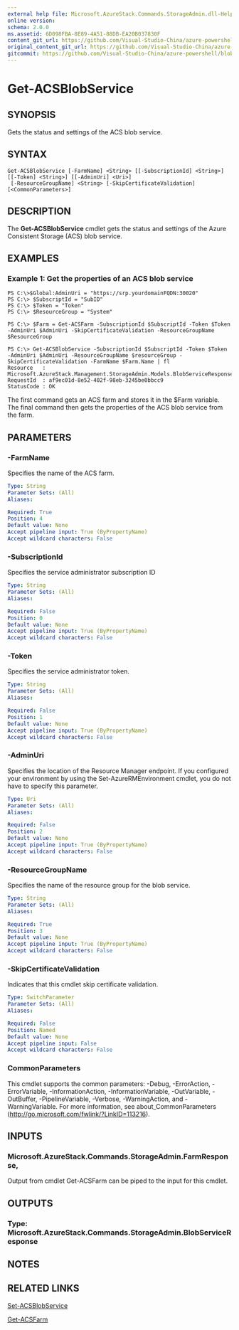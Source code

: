 ```yaml
---
external help file: Microsoft.AzureStack.Commands.StorageAdmin.dll-Help.xml
online version:
schema: 2.0.0
ms.assetid: 6D098FBA-8E89-4A51-88DB-EA20B037830F
content_git_url: https://github.com/Visual-Studio-China/azure-powershell/blob/preview/src/ResourceManager/AzureStackStorage/Commands.AzureStackStorage/help/Get-ACSBlobService.md
original_content_git_url: https://github.com/Visual-Studio-China/azure-powershell/blob/preview/src/ResourceManager/AzureStackStorage/Commands.AzureStackStorage/help/Get-ACSBlobService.md
gitcommit: https://github.com/Visual-Studio-China/azure-powershell/blob/94e42834e29c78cafba9e3f1e99e14af92561036
---
```


# Get-ACSBlobService

## SYNOPSIS
Gets the status and settings of the ACS blob service.

## SYNTAX

```
Get-ACSBlobService [-FarmName] <String> [[-SubscriptionId] <String>] [[-Token] <String>] [[-AdminUri] <Uri>]
 [-ResourceGroupName] <String> [-SkipCertificateValidation] [<CommonParameters>]
```

## DESCRIPTION
The **Get-ACSBlobService** cmdlet gets the status and settings of the Azure Consistent Storage (ACS) blob service.

## EXAMPLES

### Example 1: Get the properties of an ACS blob service
```
PS C:\>$Global:AdminUri = "https://srp.yourdomainFQDN:30020"
PS C:\> $SubscriptId = "SubID"
PS C:\> $Token = "Token"
PS C:\> $ResourceGroup = "System"

PS C:\> $Farm = Get-ACSFarm -SubscriptionId $SubscriptId -Token $Token -AdminUri $AdminUri -SkipCertificateValidation -ResourceGroupName $ResourceGroup

PS C:\> Get-ACSBlobService -SubscriptionId $SubscriptId -Token $Token -AdminUri $AdminUri -ResourceGroupName $resourceGroup -SkipCertificateValidation -FarmName $Farm.Name | fl
Resource   : Microsoft.AzureStack.Management.StorageAdmin.Models.BlobServiceResponseResource
RequestId  : af9ec01d-8e52-402f-98eb-3245be0bbcc9
StatusCode : OK
```

The first command gets an ACS farm and stores it in the $Farm variable.
The final command then gets the properties of the ACS blob service from the farm.

## PARAMETERS

### -FarmName
Specifies the name of the ACS farm.

```yaml
Type: String
Parameter Sets: (All)
Aliases: 

Required: True
Position: 4
Default value: None
Accept pipeline input: True (ByPropertyName)
Accept wildcard characters: False
```

### -SubscriptionId
Specifies the service administrator subscription ID

```yaml
Type: String
Parameter Sets: (All)
Aliases: 

Required: False
Position: 0
Default value: None
Accept pipeline input: True (ByPropertyName)
Accept wildcard characters: False
```

### -Token
Specifies the service administrator token.

```yaml
Type: String
Parameter Sets: (All)
Aliases: 

Required: False
Position: 1
Default value: None
Accept pipeline input: True (ByPropertyName)
Accept wildcard characters: False
```

### -AdminUri
Specifies the location of the Resource Manager endpoint.
If you configured your environment by using the Set-AzureRMEnvironment cmdlet, you do not have to specify this parameter.

```yaml
Type: Uri
Parameter Sets: (All)
Aliases: 

Required: False
Position: 2
Default value: None
Accept pipeline input: True (ByPropertyName)
Accept wildcard characters: False
```

### -ResourceGroupName
Specifies the name of the resource group for the blob service.

```yaml
Type: String
Parameter Sets: (All)
Aliases: 

Required: True
Position: 3
Default value: None
Accept pipeline input: True (ByPropertyName)
Accept wildcard characters: False
```

### -SkipCertificateValidation
Indicates that this cmdlet skip certificate validation.

```yaml
Type: SwitchParameter
Parameter Sets: (All)
Aliases: 

Required: False
Position: Named
Default value: None
Accept pipeline input: False
Accept wildcard characters: False
```

### CommonParameters
This cmdlet supports the common parameters: -Debug, -ErrorAction, -ErrorVariable, -InformationAction, -InformationVariable, -OutVariable, -OutBuffer, -PipelineVariable, -Verbose, -WarningAction, and -WarningVariable. For more information, see about_CommonParameters (http://go.microsoft.com/fwlink/?LinkID=113216).

## INPUTS

### Microsoft.AzureStack.Commands.StorageAdmin.FarmResponse,
Output from cmdlet Get-ACSFarm can be piped to the input for this cmdlet.

## OUTPUTS

### Type: Microsoft.AzureStack.Commands.StorageAdmin.BlobServiceResponse

## NOTES

## RELATED LINKS

[Set-ACSBlobService](./Set-ACSBlobService.md)

[Get-ACSFarm](./Get-ACSFarm.md)



